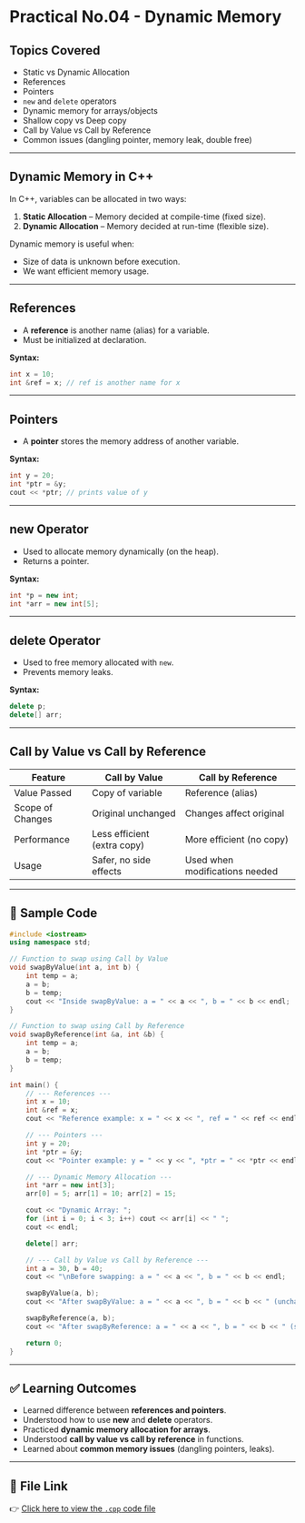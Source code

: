 # Practical No.04 - Dynamic Memory

## Topics Covered
- Static vs Dynamic Allocation
- References
- Pointers
- `new` and `delete` operators
- Dynamic memory for arrays/objects
- Shallow copy vs Deep copy
- Call by Value vs Call by Reference
- Common issues (dangling pointer, memory leak, double free)

---

## Dynamic Memory in C++
In C++, variables can be allocated in two ways:
1. **Static Allocation** – Memory decided at compile-time (fixed size).  
2. **Dynamic Allocation** – Memory decided at run-time (flexible size).  

Dynamic memory is useful when:
- Size of data is unknown before execution.  
- We want efficient memory usage.  

---

## References
- A **reference** is another name (alias) for a variable.  
- Must be initialized at declaration.  

**Syntax:**
```cpp
int x = 10;
int &ref = x; // ref is another name for x
````

---

## Pointers

* A **pointer** stores the memory address of another variable.

**Syntax:**

```cpp
int y = 20;
int *ptr = &y;
cout << *ptr; // prints value of y
```

---

## new Operator

* Used to allocate memory dynamically (on the heap).
* Returns a pointer.

**Syntax:**

```cpp
int *p = new int;
int *arr = new int[5];
```

---

## delete Operator

* Used to free memory allocated with `new`.
* Prevents memory leaks.

**Syntax:**

```cpp
delete p;
delete[] arr;
```

---

## Call by Value vs Call by Reference

| Feature          | Call by Value               | Call by Reference              |
| ---------------- | --------------------------- | ------------------------------ |
| Value Passed     | Copy of variable            | Reference (alias)              |
| Scope of Changes | Original unchanged          | Changes affect original        |
| Performance      | Less efficient (extra copy) | More efficient (no copy)       |
| Usage            | Safer, no side effects      | Used when modifications needed |

---

## 📌 Sample Code

```cpp
#include <iostream>
using namespace std;

// Function to swap using Call by Value
void swapByValue(int a, int b) {
    int temp = a;
    a = b;
    b = temp;
    cout << "Inside swapByValue: a = " << a << ", b = " << b << endl;
}

// Function to swap using Call by Reference
void swapByReference(int &a, int &b) {
    int temp = a;
    a = b;
    b = temp;
}

int main() {
    // --- References ---
    int x = 10;
    int &ref = x;
    cout << "Reference example: x = " << x << ", ref = " << ref << endl;

    // --- Pointers ---
    int y = 20;
    int *ptr = &y;
    cout << "Pointer example: y = " << y << ", *ptr = " << *ptr << endl;

    // --- Dynamic Memory Allocation ---
    int *arr = new int[3];
    arr[0] = 5; arr[1] = 10; arr[2] = 15;

    cout << "Dynamic Array: ";
    for (int i = 0; i < 3; i++) cout << arr[i] << " ";
    cout << endl;

    delete[] arr;

    // --- Call by Value vs Call by Reference ---
    int a = 30, b = 40;
    cout << "\nBefore swapping: a = " << a << ", b = " << b << endl;

    swapByValue(a, b);
    cout << "After swapByValue: a = " << a << ", b = " << b << " (unchanged)" << endl;

    swapByReference(a, b);
    cout << "After swapByReference: a = " << a << ", b = " << b << " (swapped)" << endl;

    return 0;
}
```

---

## ✅ Learning Outcomes

* Learned difference between **references and pointers**.
* Understood how to use **new** and **delete** operators.
* Practiced **dynamic memory allocation for arrays**.
* Understood **call by value vs call by reference** in functions.
* Learned about **common memory issues** (dangling pointers, leaks).

---

## 🔗 File Link

👉 [Click here to view the `.cpp` code file](./dynamic_memory.cpp)
